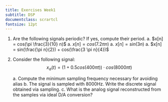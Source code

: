 ```yaml
---
title: Exercises Week1
subtitle: DSP
documentclass: scrartcl
fontsize: 12pt
---
```



1. Are the following signals periodic? If yes, compute their period.
    a. $x[n] = cos(\pi \frac{3}{10} n)$
    a. $x[n] = cos(7.2 \pi n)$
    a. $x[n] = sin(3n)$
    a. $x[n] = sin(\frac{\pi n}{2}) + cos(\frac{3 \pi n}{4})$


2. Consider the following signal: 
$$x_a(t) = (1 + 0.5 cos(400 \pi t)) \cdot cos(8000 \pi t)$$

    a. Compute the minimum sampling frequency necessary for avoiding alias
    b. The signal is sampled with 8000Hz. Write the discrete signal obtained via sampling.
    c. What is the analog signal reconstructed from the samples via ideal D/A conversion?
